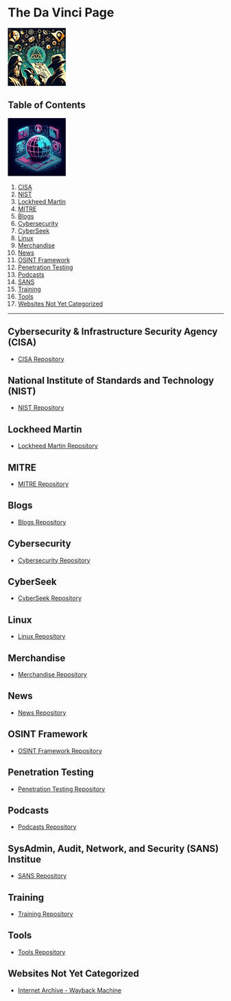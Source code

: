 # The Da Vinci Page
![](https://github.com/Cra5h-Ov3rrid3/The-Da-Vinci-Page/blob/afc5b7bfa30dedd44661052bb3e60e4821d008e7/TDVP/TDVP_01.jpg)
## Table of Contents
![](https://github.com/Cra5h-Ov3rrid3/The-Da-Vinci-Page/blob/e8008dd7d8677ccb08e75e0f09b77101477a59bf/TDVP/TDVP_02.jpg)
1.  [CISA]()
2.  [NIST]()
3.  [Lockheed Martin]()
4.  [MITRE]()
5.  [Blogs]()
6.  [Cybersecurity]()
7.  [CyberSeek]()
8.  [Linux]()
9.  [Merchandise]()
10. [News]()
11. [OSINT Framework]()
12. [Penetration Testing]()
13. [Podcasts]()
14. [SANS]()
15. [Training]()
16. [Tools]()
17. [Websites Not Yet Categorized]()
---
## Cybersecurity & Infrastructure Security Agency (CISA)
 - [CISA Repository](https://github.com/Cra5h-Ov3rrid3/Cybersecurity-Infrastructure-Security-Agency.git)
## National Institute of Standards and Technology (NIST)
 - [NIST Repository](https://github.com/Cra5h-Ov3rrid3/National-Institute-of-Standards-and-Technology.git)
## Lockheed Martin
 - [Lockheed Martin Repository](https://github.com/Cra5h-Ov3rrid3/Lockheed-Martin/blob/49e5ff554efb79967bd1dd79de7f0eb3907b729f/README.md)
## MITRE
 - [MITRE Repository](https://github.com/Cra5h-Ov3rrid3/MITRE/blob/a3ef8b932dc23a6d9d63a6a0404c27881847448a/README.md)
## Blogs
 - [Blogs Repository](https://github.com/Cra5h-Ov3rrid3/Blogs/blob/4ada97c5160c4abfeacc0df49462ca63837292cb/README.md)
## Cybersecurity
 - [Cybersecurity Repository](https://github.com/Cra5h-Ov3rrid3/Cybersecurity/blob/cc5f26b936253c3cc8d6bebd1d2f3b6aa2c8837b/README.md)
## CyberSeek
 - [CyberSeek Repository](https://github.com/Cra5h-Ov3rrid3/CyberSeek/blob/2e3bd8741dcb7995d854e7f18c9c8a2dd86b8a6e/README.md)
## Linux
 - [Linux Repository](https://github.com/Cra5h-Ov3rrid3/Linux/blob/bb0e7739cc9911fae22a2ea58e40c2a7abae2098/README.md)
## Merchandise
 - [Merchandise Repository](https://github.com/Cra5h-Ov3rrid3/Merchandise.git)
## News
 - [News Repository](https://github.com/Cra5h-Ov3rrid3/News/blob/4ff01803319be2db033a80a37dbb7645c393b4aa/README.md)
## OSINT Framework
 - [OSINT Framework Repository](https://github.com/Cra5h-Ov3rrid3/OSINT-Framework/blob/adabe5d78283ff8a455bcde6ba5c88192db33a22/README.md)
## Penetration Testing
 - [Penetration Testing Repository](https://github.com/Cra5h-Ov3rrid3/Penetration-Testing.git)
## Podcasts
 - [Podcasts Repository](https://github.com/Cra5h-Ov3rrid3/Podcasts/blob/95b7e506aac39620b282bda63610ef66f6706fbb/README.md)
## SysAdmin, Audit, Network, and Security (SANS) Institue
 - [SANS Repository](https://github.com/Cra5h-Ov3rrid3/SysAdmin-Audit-Network-and-Security-Institue/blob/35a8b1afbd736297f985bcfb40fe052e665f0de6/README.md)
## Training
 - [Training Repository](https://github.com/Cra5h-Ov3rrid3/Training.git)
## Tools
 - [Tools Repository](https://github.com/Cra5h-Ov3rrid3/Tools.git)
## Websites Not Yet Categorized
 - [Internet Archive - Wayback Machine](https://archive.org/)
